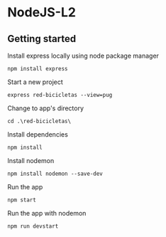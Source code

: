 # NodeJS-L2

## Getting started
Install express locally using node package manager
```PS
npm install express
```

Start a new project
```PS
express red-bicicletas --view=pug
```

Change to app's directory
```PS
cd .\red-bicicletas\
```

Install dependencies
```PS
npm install
```

Install nodemon
```PS
npm install nodemon --save-dev
```

Run the app
```PS
npm start
```

Run the app with nodemon
```PS
npm run devstart
```